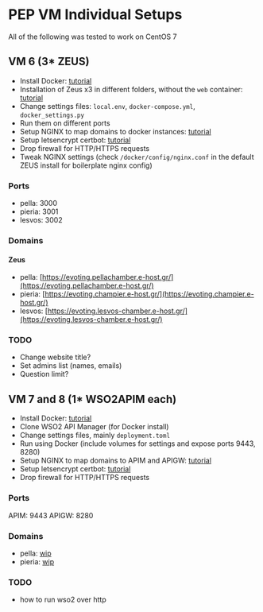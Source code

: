 # PEP VM Individual Setups
All of the following was tested to work on CentOS 7
## VM 6 (3* ZEUS)
- Install Docker: [tutorial](https://docs.docker.com/engine/install/centos/)
- Installation of Zeus x3 in different folders, without the `web` container: [tutorial](https://github.com/knowledge-gr/evoting)
- Change settings files: `local.env`, `docker-compose.yml`, `docker_settings.py`
- Run them on different ports
- Setup NGINX to map domains to docker instances: [tutorial](https://www.digitalocean.com/community/tutorials/how-to-install-nginx-on-centos-7)
- Setup letsencrypt certbot: [tutorial](https://www.digitalocean.com/community/tutorials/how-to-secure-nginx-with-let-s-encrypt-on-centos-7)
- Drop firewall for HTTP/HTTPS requests
- Tweak NGINX settings (check `/docker/config/nginx.conf` in the default ZEUS install for boilerplate nginx config)

### Ports
- pella: 3000
- pieria: 3001
- lesvos: 3002

### Domains
#### Zeus
- pella: [https://evoting.pellachamber.e-host.gr/](https://evoting.pellachamber.e-host.gr/)
- pieria: [https://evoting.champier.e-host.gr/](https://evoting.champier.e-host.gr/)
- lesvos: [https://evoting.lesvos-chamber.e-host.gr/](https://evoting.lesvos-chamber.e-host.gr/)

### TODO
- Change website title?
- Set admins list (names, emails)
- Question limit?

## VM 7 and 8 (1* WSO2APIM each)
- Install Docker: [tutorial](https://docs.docker.com/engine/install/centos/)
- Clone WSO2 API Manager (for Docker install)
- Change settings files, mainly `deployment.toml`
- Run using Docker (include volumes for settings and expose ports 9443, 8280)
- Setup NGINX to map domains to APIM and APIGW: [tutorial](https://www.digitalocean.com/community/tutorials/how-to-install-nginx-on-centos-7)
- Setup letsencrypt certbot: [tutorial](https://www.digitalocean.com/community/tutorials/how-to-secure-nginx-with-let-s-encrypt-on-centos-7)
- Drop firewall for HTTP/HTTPS requests

### Ports
APIM: 9443
APIGW: 8280

### Domains
- pella: [wip](wip)
- pieria: [wip](wip)

### TODO
- how to run wso2 over http
